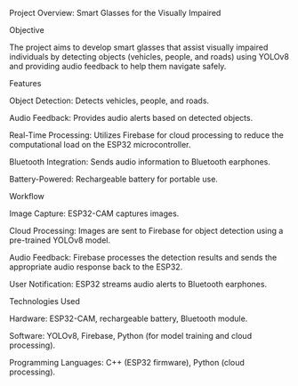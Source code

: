 Project Overview: Smart Glasses for the Visually Impaired

Objective

The project aims to develop smart glasses that assist visually impaired individuals by detecting objects (vehicles, people, and roads) using YOLOv8 and providing audio feedback to help them navigate safely.

Features

Object Detection: Detects vehicles, people, and roads.

Audio Feedback: Provides audio alerts based on detected objects.

Real-Time Processing: Utilizes Firebase for cloud processing to reduce the computational load on the ESP32 microcontroller.

Bluetooth Integration: Sends audio information to Bluetooth earphones.

Battery-Powered: Rechargeable battery for portable use.

Workflow

Image Capture: ESP32-CAM captures images.

Cloud Processing: Images are sent to Firebase for object detection using a pre-trained YOLOv8 model.

Audio Feedback: Firebase processes the detection results and sends the appropriate audio response back to the ESP32.

User Notification: ESP32 streams audio alerts to Bluetooth earphones.

Technologies Used

Hardware: ESP32-CAM, rechargeable battery, Bluetooth module.

Software: YOLOv8, Firebase, Python (for model training and cloud processing).

Programming Languages: C++ (ESP32 firmware), Python (cloud processing).